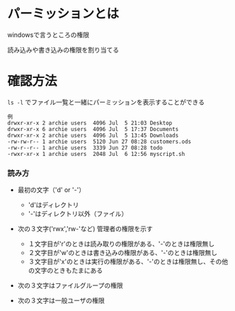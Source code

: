 # パーミッションとは

windowsで言うところの権限

読み込みや書き込みの権限を割り当てる

# 確認方法

`ls -l` でファイル一覧と一緒にパーミッションを表示することができる

```
例
drwxr-xr-x 2 archie users  4096 Jul  5 21:03 Desktop
drwxr-xr-x 6 archie users  4096 Jul  5 17:37 Documents
drwxr-xr-x 2 archie users  4096 Jul  5 13:45 Downloads
-rw-rw-r-- 1 archie users  5120 Jun 27 08:28 customers.ods
-rw-r--r-- 1 archie users  3339 Jun 27 08:28 todo
-rwxr-xr-x 1 archie users  2048 Jul  6 12:56 myscript.sh
```

### 読み方

- 最初の文字（'d' or '-'）
  - 'd'はディレクトリ
  - '-'はディレクトリ以外（ファイル）
  
- 次の３文字('rwx','rw-'など)
  管理者の権限を示す
  - １文字目が'r'のときは読み取りの権限がある、'-'のときは権限無し
  - ２文字目が'w'のときは書き込みの権限がある、'-'のときは権限無し 
  - ３文字目が'x'のときは実行の権限がある、'-'のときは権限無し、その他の文字のときもたまにある
  
- 次の３文字はファイルグループの権限
- 次の３文字は一般ユーザの権限
  

